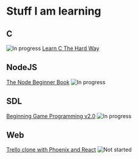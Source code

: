 # Stuff I am learning

## C
![In progress](https://img.shields.io/badge/>-in%20progress-yellow.svg) [Learn C The Hard Way](http://c.learncodethehardway.org/book/)
## NodeJS
[The Node Beginner Book](http://www.nodebeginner.org/) ![In progress](https://img.shields.io/badge/>-in%20progress-yellow.svg)
## SDL
[Beginning Game Programming v2.0](http://lazyfoo.net/tutorials/SDL/index.php) ![In progress](https://img.shields.io/badge/>-in%20progress-yellow.svg) 
## Web
[Trello clone with Phoenix and React](https://blog.diacode.com/trello-clone-with-phoenix-and-react-pt-1) ![Not started](https://img.shields.io/badge/>-not%20started-blue.svg)

